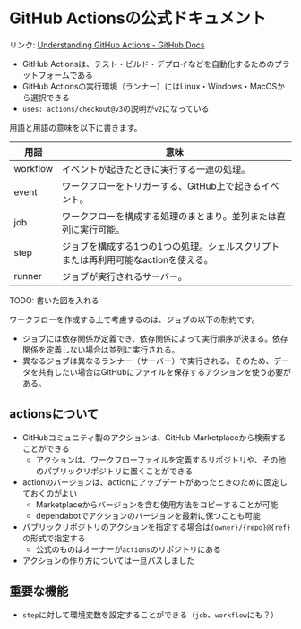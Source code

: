 # GitHub Actionsの公式ドキュメント

リンク: [Understanding GitHub Actions - GitHub Docs](https://docs.github.com/ja/actions/learn-github-actions/understanding-github-actions)

- GitHub Actionsは、テスト・ビルド・デプロイなどを自動化するためのプラットフォームである
- GitHub Actionsの実行環境（ランナー）にはLinux・Windows・MacOSから選択できる
- `uses: actions/checkout@v3`の説明が`v2`になっている

用語と用語の意味を以下に書きます。

| 用語     | 意味                                                                               |
| -------- | ---------------------------------------------------------------------------------- |
| workflow | イベントが起きたときに実行する一連の処理。                                         |
| event    | ワークフローをトリガーする、GitHub上で起きるイベント。                             |
| job      | ワークフローを構成する処理のまとまり。並列または直列に実行可能。                   |
| step     | ジョブを構成する1つの1つの処理。シェルスクリプトまたは再利用可能なactionを使える。 |
| runner   | ジョブが実行されるサーバー。                                                 |

TODO: 書いた図を入れる

ワークフローを作成する上で考慮するのは、ジョブの以下の制約です。

- ジョブには依存関係が定義でき、依存関係によって実行順序が決まる。依存関係を定義しない場合は並列に実行される。
- 異なるジョブは異なるランナー（サーバー）で実行される。そのため、データを共有したい場合はGitHubにファイルを保存するアクションを使う必要がある。

## actionsについて

- GitHubコミュニティ製のアクションは、GitHub Marketplaceから検索することができる
	- アクションは、ワークフローファイルを定義するリポジトリや、その他のパブリックリポジトリに置くことができる
- actionのバージョンは、actionにアップデートがあったときのために固定しておくのがよい
	- Marketplaceからバージョンを含む使用方法をコピーすることが可能
	- dependabotでアクションのバージョンを最新に保つことも可能
- パブリックリポジトリのアクションを指定する場合は`{owner}/{repo}@{ref}`の形式で指定する
	- 公式のものはオーナーが`actions`のリポジトリにある
- アクションの作り方については一旦パスしました

## 重要な機能

- `step`に対して環境変数を設定することができる（`job`、`workflow`にも？）
